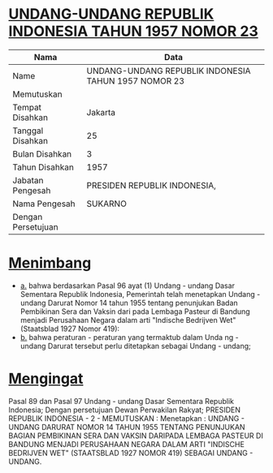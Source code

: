 # [UNDANG-UNDANG REPUBLIK INDONESIA TAHUN 1957 NOMOR 23](http://example.org/legal/document/uu/1957/23)

| Nama | Data |
| ------ | ----- |
|Name|UNDANG-UNDANG REPUBLIK INDONESIA TAHUN 1957 NOMOR 23|
|Memutuskan||
|Tempat Disahkan|Jakarta|
|Tanggal Disahkan|25|
|Bulan Disahkan|3|
|Tahun Disahkan|1957|
|Jabatan Pengesah|PRESIDEN REPUBLIK INDONESIA,|
|Nama Pengesah|SUKARNO|
|Dengan Persetujuan||
# [Menimbang](http://example.org/legal/document/uu/1957/23/menimbang)

* [a.](http://example.org/legal/document/uu/1957/23/menimbang/point/a) bahwa berdasarkan Pasal 96 ayat (1) Undang - undang Dasar Sementara Republik Indonesia, Pemerintah telah menetapkan Undang - undang Darurat Nomor 14 tahun 1955 tentang penunjukan Badan Pembikinan Sera dan Vaksin dari pada Lembaga Pasteur di Bandung menjadi Perusahaan Negara dalam arti "Indische Bedrijven Wet" (Staatsblad 1927 Nomor 419):
* [b.](http://example.org/legal/document/uu/1957/23/menimbang/point/b) bahwa peraturan - peraturan yang termaktub dalam Unda ng - undang Darurat tersebut perlu ditetapkan sebagai Undang - undang;
# [Mengingat](http://example.org/legal/document/uu/1957/23/mengingat)
Pasal 89 dan Pasal 97 Undang - undang Dasar Sementara Republik Indonesia; Dengan persetujuan Dewan Perwakilan Rakyat; PRESIDEN REPUBLIK INDONESIA - 2 - MEMUTUSKAN : Menetapkan : UNDANG - UNDANG DARURAT NOMOR 14 TAHUN 1955 TENTANG PENUNJUKAN BAGIAN PEMBIKINAN SERA DAN VAKSIN DARIPADA LEMBAGA PASTEUR DI BANDUNG MENJADI PERUSAHAAN NEGARA DALAM ARTI "INDISCHE BEDRIJVEN WET" (STAATSBLAD 1927 NOMOR 419) SEBAGAI UNDANG - UNDANG.